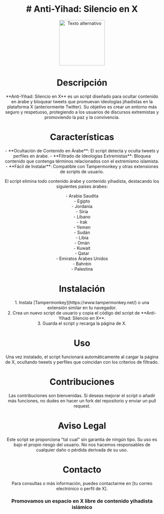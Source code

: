 <h1 align="center"># Anti-Yihad: Silencio en X</h1>

<p align="center">
    <img width="148px;" height="148px;" src="https://upload.wikimedia.org/wikipedia/commons/thumb/7/7d/Anti-Islamism.svg/2048px-Anti-Islamism.svg.png" alt="Texto alternativo" />
</p>

<h1 align="center"><b>Descripción</b></h1>

<p align="center">
**Anti-Yihad: Silencio en X** es un script diseñado para ocultar contenido en árabe y bloquear tweets que promuevan ideologías jihadistas en la plataforma X (anteriormente Twitter). Su objetivo es crear un entorno más seguro y respetuoso, protegiendo a los usuarios de discursos extremistas y promoviendo la paz y la convivencia.
</p>

<h1 align="center"><b>Características</b></h1>

<p align="center">
- **Ocultación de Contenido en Árabe**: El script detecta y oculta tweets y perfiles en árabe.
- **Filtrado de Ideologías Extremistas**: Bloquea contenido que contenga términos relacionados con el extremismo islamista.
- **Fácil de Instalar**: Compatible con Tampermonkey y otras extensiones de scripts de usuario.
</p>

<p align="center">
    El script elimina todo contenido árabe y contenido yihadista, destacando los siguientes países árabes:
</p>
    
<p align="center">
- Arabia Saudita <br />
- Egipto <br />
- Jordania <br />
- Siria <br />
- Líbano <br />
- Irak <br />
- Yemen <br />
- Sudán <br />
- Libia <br />
- Omán <br />
- Kuwait <br />
- Qatar <br />
- Emiratos Árabes Unidos <br />
- Bahréin <br />
- Palestina <br />
</p>

<h1 align="center"><b>Instalación</b></h1>

<p align="center">
1. Instala [Tampermonkey](https://www.tampermonkey.net/) o una extensión similar en tu navegador. <br />
2. Crea un nuevo script de usuario y copia el código del script de **Anti-Yihad: Silencio en X**. <br />
3. Guarda el script y recarga la página de X. <br />
</p>

<h1 align="center"><b>Uso</b></h1>

<p align="center">
Una vez instalado, el script funcionará automáticamente al cargar la página de X, ocultando tweets y perfiles que coincidan con los criterios de filtrado.
</p>

<h1 align="center"><b>Contribuciones</b></h1>

<p align="center">
Las contribuciones son bienvenidas. Si deseas mejorar el script o añadir más funciones, no dudes en hacer un fork del repositorio y enviar un pull request.
</p>

<h1 align="center"><b>Aviso Legal</b></h1>

<p align="center">
Este script se proporciona "tal cual" sin garantía de ningún tipo. Su uso es bajo el propio riesgo del usuario. No nos hacemos responsables de cualquier daño o pérdida derivada de su uso.
</p>

<h1 align="center"><b>Contacto</b></h1>

<p align="center">
Para consultas o más información, puedes contactarme en [tu correo electrónico o perfil de X].
</p>

<h3 align="center"><b>Promovamos un espacio en X libre de contenido yihadista islámico</b></h3>

